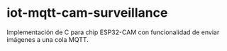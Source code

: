 # iot-mqtt-cam-surveillance
Implementación de C para chip ESP32-CAM con funcionalidad de enviar imágenes a una cola MQTT.
